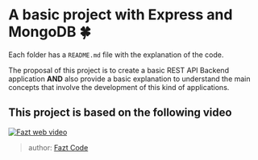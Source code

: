 # A basic project with Express and MongoDB 🍀

Each folder has a `README.md` file with the explanation of the code.

The proposal of this project is to create a basic REST API Backend application **AND** also provide a basic explanation to understand the main concepts that involve the development of this kind of applications.

## This project is based on the following video

[![Fazt web video](https://i.ytimg.com/vi/NmkY4JgS21A/hqdefault.jpg?sqp=-oaymwEcCNACELwBSFXyq4qpAw4IARUAAIhCGAFwAcABBg==&rs=AOn4CLDf13vLS_ZgP9S3vFzuavYyMoDcwA)](https://www.youtube.com/watch?v=NmkY4JgS21A)
> author: [Fazt Code](https://www.youtube.com/channel/UCMn28O1sQGochG94HdlthbA)
